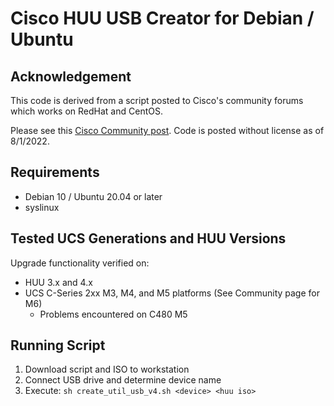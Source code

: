 # Cisco HUU USB Creator for Debian / Ubuntu
## Acknowledgement
This code is derived from a script posted to Cisco's community forums which works on RedHat and CentOS.

Please see this [Cisco Community post](https://community.cisco.com/t5/unified-computing-system/cisco-standalone-c-series-host-update-utility-usb-image-utility/ta-p/3638625). Code is posted without license as of 8/1/2022.

## Requirements
- Debian 10 / Ubuntu 20.04 or later
- syslinux

## Tested UCS Generations and HUU Versions
Upgrade functionality verified on:
- HUU 3.x and 4.x
- UCS C-Series 2xx M3, M4, and M5 platforms (See Community page for M6)
  - Problems encountered on C480 M5

## Running Script
1. Download script and ISO to workstation
2. Connect USB drive and determine device name
3. Execute: `sh create_util_usb_v4.sh <device> <huu iso>`
